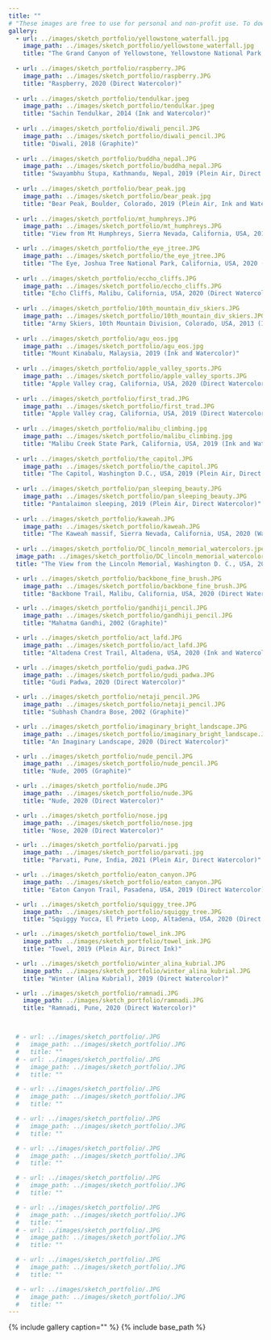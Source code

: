 ```yaml
---
title: ""
# "These images are free to use for personal and non-profit use. To download high resolution, right click on the image and select 'Save Image As'."
gallery:
  - url: ../images/sketch_portfolio/yellowstone_waterfall.jpg
    image_path: ../images/sketch_portfolio/yellowstone_waterfall.jpg
    title: "The Grand Canyon of Yellowstone, Yellowstone National Park, Wyoming, USA, 2020 (Ink and Watercolor)" 
  
  - url: ../images/sketch_portfolio/raspberry.JPG
    image_path: ../images/sketch_portfolio/raspberry.JPG
    title: "Raspberry, 2020 (Direct Watercolor)"
  
  - url: ../images/sketch_portfolio/tendulkar.jpeg
    image_path: ../images/sketch_portfolio/tendulkar.jpeg
    title: "Sachin Tendulkar, 2014 (Ink and Watercolor)"
  
  - url: ../images/sketch_portfolio/diwali_pencil.JPG
    image_path: ../images/sketch_portfolio/diwali_pencil.JPG
    title: "Diwali, 2018 (Graphite)"
  
  - url: ../images/sketch_portfolio/buddha_nepal.JPG
    image_path: ../images/sketch_portfolio/buddha_nepal.JPG
    title: "Swayambhu Stupa, Kathmandu, Nepal, 2019 (Plein Air, Direct Watercolor)"    
  
  - url: ../images/sketch_portfolio/bear_peak.jpg
    image_path: ../images/sketch_portfolio/bear_peak.jpg
    title: "Bear Peak, Boulder, Colorado, 2019 (Plein Air, Ink and Watercolor)"
  
  - url: ../images/sketch_portfolio/mt_humphreys.JPG
    image_path: ../images/sketch_portfolio/mt_humphreys.JPG
    title: "View from Mt Humphreys, Sierra Nevada, California, USA, 2019 (Ink and Watercolor)"      

  - url: ../images/sketch_portfolio/the_eye_jtree.JPG
    image_path: ../images/sketch_portfolio/the_eye_jtree.JPG
    title: "The Eye, Joshua Tree National Park, California, USA, 2020 (Plein Air, Direct Watercolor)"      
    
  - url: ../images/sketch_portfolio/eccho_cliffs.JPG
    image_path: ../images/sketch_portfolio/eccho_cliffs.JPG
    title: "Echo Cliffs, Malibu, California, USA, 2020 (Direct Watercolor)"
  
  - url: ../images/sketch_portfolio/10th_mountain_div_skiers.JPG
    image_path: ../images/sketch_portfolio/10th_mountain_div_skiers.JPG
    title: "Army Skiers, 10th Mountain Division, Colorado, USA, 2013 (Ink and Watercolor)"
  
  - url: ../images/sketch_portfolio/agu_eos.jpg
    image_path: ../images/sketch_portfolio/agu_eos.jpg
    title: "Mount Kinabalu, Malaysia, 2019 (Ink and Watercolor)"
  
  - url: ../images/sketch_portfolio/apple_valley_sports.JPG
    image_path: ../images/sketch_portfolio/apple_valley_sports.JPG
    title: "Apple Valley crag, California, USA, 2020 (Direct Watercolor)"
  
  - url: ../images/sketch_portfolio/first_trad.JPG
    image_path: ../images/sketch_portfolio/first_trad.JPG
    title: "Apple Valley crag, California, USA, 2019 (Direct Watercolor)"
  
  - url: ../images/sketch_portfolio/malibu_climbing.jpg
    image_path: ../images/sketch_portfolio/malibu_climbing.jpg
    title: "Malibu Creek State Park, California, USA, 2019 (Ink and Watercolor)"
  
  - url: ../images/sketch_portfolio/the_capitol.JPG
    image_path: ../images/sketch_portfolio/the_capitol.JPG
    title: "The Capitol, Washington D.C., USA, 2019 (Plein Air, Direct Watercolor)"
  
  - url: ../images/sketch_portfolio/pan_sleeping_beauty.JPG
    image_path: ../images/sketch_portfolio/pan_sleeping_beauty.JPG
    title: "Pantalaimon sleeping, 2019 (Plein Air, Direct Watercolor)"
  
  - url: ../images/sketch_portfolio/kaweah.JPG
    image_path: ../images/sketch_portfolio/kaweah.JPG
    title: "The Kaweah massif, Sierra Nevada, California, USA, 2020 (Watercolor)"
  
  - url: ../images/sketch_portfolio/DC_lincoln_memorial_watercolors.jpeg
  image_path: ../images/sketch_portfolio/DC_lincoln_memorial_watercolors.jpeg
  title: "The View from the Lincoln Memorial, Washington D. C., USA, 2019 (Watercolor)"     

  - url: ../images/sketch_portfolio/backbone_fine_brush.JPG
    image_path: ../images/sketch_portfolio/backbone_fine_brush.JPG
    title: "Backbone Trail, Malibu, California, USA, 2020 (Direct Watercolor)" 

  - url: ../images/sketch_portfolio/gandhiji_pencil.JPG
    image_path: ../images/sketch_portfolio/gandhiji_pencil.JPG
    title: "Mahatma Gandhi, 2002 (Graphite)"    

  - url: ../images/sketch_portfolio/act_lafd.JPG
    image_path: ../images/sketch_portfolio/act_lafd.JPG
    title: "Altadena Crest Trail, Altadena, USA, 2020 (Ink and Watercolor)"      

  - url: ../images/sketch_portfolio/gudi_padwa.JPG
    image_path: ../images/sketch_portfolio/gudi_padwa.JPG
    title: "Gudi Padwa, 2020 (Direct Watercolor)"     

  - url: ../images/sketch_portfolio/netaji_pencil.JPG
    image_path: ../images/sketch_portfolio/netaji_pencil.JPG
    title: "Subhash Chandra Bose, 2002 (Graphite)"             

  - url: ../images/sketch_portfolio/imaginary_bright_landscape.JPG
    image_path: ../images/sketch_portfolio/imaginary_bright_landscape.JPG
    title: "An Imaginary Landscape, 2020 (Direct Watercolor)"     

  - url: ../images/sketch_portfolio/nude_pencil.JPG
    image_path: ../images/sketch_portfolio/nude_pencil.JPG
    title: "Nude, 2005 (Graphite)"     

  - url: ../images/sketch_portfolio/nude.JPG
    image_path: ../images/sketch_portfolio/nude.JPG
    title: "Nude, 2020 (Direct Watercolor)"   

  - url: ../images/sketch_portfolio/nose.jpg
    image_path: ../images/sketch_portfolio/nose.jpg
    title: "Nose, 2020 (Direct Watercolor)"      

  - url: ../images/sketch_portfolio/parvati.jpg
    image_path: ../images/sketch_portfolio/parvati.jpg
    title: "Parvati, Pune, India, 2021 (Plein Air, Direct Watercolor)"     

  - url: ../images/sketch_portfolio/eaton_canyon.JPG
    image_path: ../images/sketch_portfolio/eaton_canyon.JPG
    title: "Eaton Canyon Trail, Pasadena, USA, 2019 (Direct Watercolor)"    

  - url: ../images/sketch_portfolio/squiggy_tree.JPG
    image_path: ../images/sketch_portfolio/squiggy_tree.JPG
    title: "Squiggy Yucca, El Prieto Loop, Altadena, USA, 2020 (Direct Watercolor)"      

  - url: ../images/sketch_portfolio/towel_ink.JPG
    image_path: ../images/sketch_portfolio/towel_ink.JPG
    title: "Towel, 2019 (Plein Air, Direct Ink)"     

  - url: ../images/sketch_portfolio/winter_alina_kubrial.JPG
    image_path: ../images/sketch_portfolio/winter_alina_kubrial.JPG
    title: "Winter (Alina Kubrial), 2019 (Direct Watercolor)"   

  - url: ../images/sketch_portfolio/ramnadi.JPG
    image_path: ../images/sketch_portfolio/ramnadi.JPG
    title: "Ramnadi, Pune, 2020 (Direct Watercolor)"      



  # - url: ../images/sketch_portfolio/.JPG
  #   image_path: ../images/sketch_portfolio/.JPG
  #   title: ""    
  # - url: ../images/sketch_portfolio/.JPG
  #   image_path: ../images/sketch_portfolio/.JPG
  #   title: ""      

  # - url: ../images/sketch_portfolio/.JPG
  #   image_path: ../images/sketch_portfolio/.JPG
  #   title: ""     

  # - url: ../images/sketch_portfolio/.JPG
  #   image_path: ../images/sketch_portfolio/.JPG
  #   title: ""   

  # - url: ../images/sketch_portfolio/.JPG
  #   image_path: ../images/sketch_portfolio/.JPG
  #   title: ""      

  # - url: ../images/sketch_portfolio/.JPG
  #   image_path: ../images/sketch_portfolio/.JPG
  #   title: ""     

  # - url: ../images/sketch_portfolio/.JPG
  #   image_path: ../images/sketch_portfolio/.JPG
  #   title: ""    
  # - url: ../images/sketch_portfolio/.JPG
  #   image_path: ../images/sketch_portfolio/.JPG
  #   title: ""      

  # - url: ../images/sketch_portfolio/.JPG
  #   image_path: ../images/sketch_portfolio/.JPG
  #   title: ""     

  # - url: ../images/sketch_portfolio/.JPG
  #   image_path: ../images/sketch_portfolio/.JPG
  #   title: ""   
---
```

{% include gallery caption="" %}
{% include base_path %}
